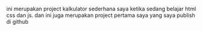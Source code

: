 ini merupakan project kalkulator sederhana saya ketika sedang belajar html css dan js.
dan ini juga merupakan project pertama saya yang saya publish di github
